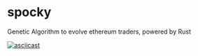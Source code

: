 # spocky
Genetic Algorithm to evolve ethereum traders, powered by Rust

[![asciicast](https://asciinema.org/a/ARX7SmW8oNARFt001NyKwLjv3.png)](https://asciinema.org/a/ARX7SmW8oNARFt001NyKwLjv3)
